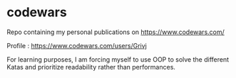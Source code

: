 # codewars

Repo containing my personal publications on https://www.codewars.com/

Profile : https://www.codewars.com/users/Grivj

For learning purposes, I am forcing myself to use OOP to solve the different Katas and prioritize readability rather than performances.
